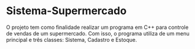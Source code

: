 # Sistema-Supermercado
O projeto tem como finalidade realizar um programa em C++ para controle de vendas de um supermercado. Com isso, o programa utiliza de um menu principal e três classes: Sistema, Cadastro e Estoque.
